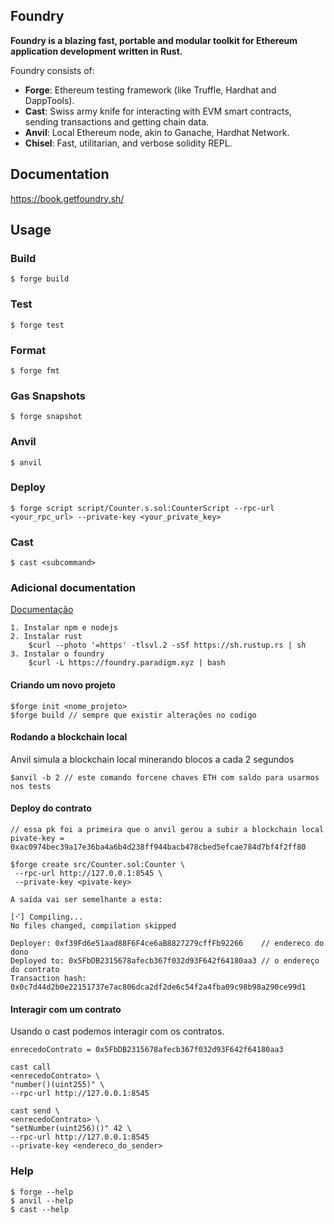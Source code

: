 ## Foundry

**Foundry is a blazing fast, portable and modular toolkit for Ethereum application development written in Rust.**

Foundry consists of:

-   **Forge**: Ethereum testing framework (like Truffle, Hardhat and DappTools).
-   **Cast**: Swiss army knife for interacting with EVM smart contracts, sending transactions and getting chain data.
-   **Anvil**: Local Ethereum node, akin to Ganache, Hardhat Network.
-   **Chisel**: Fast, utilitarian, and verbose solidity REPL.

## Documentation

https://book.getfoundry.sh/

## Usage

### Build

```shell
$ forge build
```

### Test

```shell
$ forge test
```

### Format

```shell
$ forge fmt
```

### Gas Snapshots

```shell
$ forge snapshot
```

### Anvil

```shell
$ anvil
```

### Deploy

```shell
$ forge script script/Counter.s.sol:CounterScript --rpc-url <your_rpc_url> --private-key <your_private_key>
```

### Cast

```shell
$ cast <subcommand>
```

### Adicional documentation

[Documentação](https://book.getfoundry.sh/getting-started/installation)
	
    1. Instalar npm e nodejs
    2. Instalar rust
		$curl --photo '=https' -tlsvl.2 -sSf https://sh.rustup.rs | sh
    3. Instalar o foundry
        $curl -L https://foundry.paradigm.xyz | bash

	
#### Criando um novo projeto
	
    $forge init <nome_projeto>
	$forge build // sempre que existir alterações no codigo

#### Rodando a blockchain local

Anvil simula a blockchain local minerando blocos a cada 2 segundos

	$anvil -b 2 // este comando forcene chaves ETH com saldo para usarmos nos tests

#### Deploy do contrato

	// essa pk foi a primeira que o anvil gerou a subir a blockchain local	
	pivate-key = 0xac0974bec39a17e36ba4a6b4d238ff944bacb478cbed5efcae784d7bf4f2ff80
	
	$forge create src/Counter.sol:Counter \
	 --rpc-url http://127.0.0.1:8545 \
	 --private-key <pivate-key>

	A saída vai ser semelhante a esta:

    [⠊] Compiling...
    No files changed, compilation skipped
  
    Deployer: 0xf39Fd6e51aad88F6F4ce6aB8827279cffFb92266    // endereco do dono
    Deployed to: 0x5FbDB2315678afecb367f032d93F642f64180aa3 // o endereço do contrato
    Transaction hash: 0x0c7d44d2b0e22151737e7ac806dca2df2de6c54f2a4fba09c98b98a290ce99d1

#### Interagir com um contrato

Usando o cast podemos interagir com os contratos.

	enrecedoContrato = 0x5FbDB2315678afecb367f032d93F642f64180aa3
	
	cast call 
	<enrecedoContrato> \
	"number()(uint255)" \
	--rpc-url http://127.0.0.1:8545

	cast send \
	<enrecedoContrato> \
	"setNumber(uint256)()" 42 \ 
	--rpc-url http://127.0.0.1:8545
	--private-key <endereco_do_sender>

### Help

```shell
$ forge --help
$ anvil --help
$ cast --help
```

